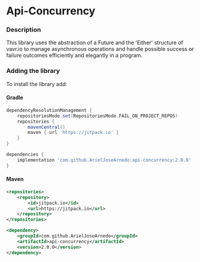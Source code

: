 Api-Concurrency
======================

### Description
This library uses the abstraction of a Future and the 'Either' structure of vavr.io to manage asynchronous operations and handle possible success or failure outcomes efficiently and elegantly in a program.

### Adding the library
To install the library add:
#### Gradle
```groovy
dependencyResolutionManagement {
    repositoriesMode.set(RepositoriesMode.FAIL_ON_PROJECT_REPOS)
    repositories {
        mavenCentral()
        maven { url 'https://jitpack.io' }
    }
}
```

```groovy
dependencies {
    implementation 'com.github.ArielJoseArnedo:api-concurrency:2.0.0'
}
```

#### Maven
```xml
<repositories>
    <repository>
        <id>jitpack.io</id>
        <url>https://jitpack.io</url>
    </repository>
</repositories>
```

```xml
<dependency>
    <groupId>com.github.ArielJoseArnedo</groupId>
    <artifactId>api-concurrency</artifactId>
    <version>2.0.0</version>
</dependency>
```

